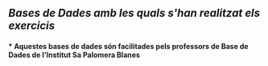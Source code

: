 ## *Bases de Dades amb les quals s'han realitzat els exercicis*

#### * Aquestes bases de dades són facilitades pels professors de Base de Dades de l'Institut Sa Palomera Blanes
